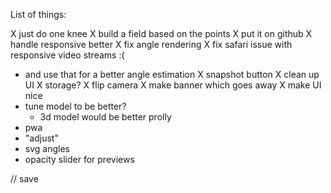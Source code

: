 List of things:

X just do one knee
X build a field based on the points
X put it on github
X handle responsive better
X fix angle rendering
X fix safari issue with responsive video streams :(
* and use that for a better angle estimation
X snapshot button
X clean up UI
X storage?
X flip camera
X make banner which goes away
X make UI nice
* tune model to be better?
  - 3d model would be better prolly
* pwa
* "adjust"
* svg angles
* opacity slider for previews

// save
